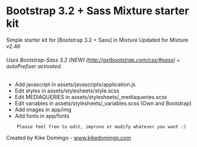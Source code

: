 Bootstrap 3.2 + Sass Mixture starter kit
================

Simple starter kit for [Bootstrap 3.2 + Sass] in Mixture
Updated for Mixture v2.46

###### Uses Bootstrap-Sass 3.2 (NEW)  (http://getbootstrap.com/css/#sass) + autoPrefixer activated.

- Add javascript in assets/javascripts/application.js
- Edit styles in assets/stylesheets/style.scss
- Edit MEDIAQUERIES in assets/stylesheets/_mediaqueries.scss
- Edit variables in assets/stylesheets/_variables.scss (Own and Bootstrap)
- Add images in app/img
- Add fonts in app/fonts

```
    Please feel free to edit, improve or modify whatever you want :)
```

Created by Kike Domingo - www.kikedomingo.com
